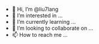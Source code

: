 - 👋 Hi, I’m @liu7lang
- 👀 I’m interested in ...
- 🌱 I’m currently learning ...
- 💞️ I’m looking to collaborate on ...
- 📫 How to reach me ...

<!---
liu7lang/liu7lang is a ✨ special ✨ repository because its `README.md` (this file) appears on your GitHub profile.
You can click the Preview link to take a look at your changes.
--->
